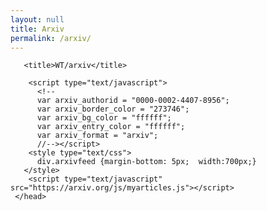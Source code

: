 ```yaml
---
layout: null
title: Arxiv
permalink: /arxiv/
---
```


 <html>
     <head>
       <meta charset="utf-8">
       <meta name="viewport" content="width=device-width, initial-scale=1, shrink-to-fit=no">
       <meta name="description" content="Personal website of Will Trojak" />
       <meta name="keywords" content="will trojak,fortran,cfd,flux,reconstruction">
       <meta name="author" content="Will Trojak" />

  	   <title>WT/arxiv</title>

  		<script type="text/javascript">
  		  <!--
  		  var arxiv_authorid = "0000-0002-4407-8956";
  		  var arxiv_border_color = "273746";
  		  var arxiv_bg_color = "ffffff";
  		  var arxiv_entry_color = "ffffff";
  		  var arxiv_format = "arxiv";
  		  //--></script>
  		<style type="text/css">
  		  div.arxivfeed {margin-bottom: 5px;  width:700px;}
  	   </style>
  		<script type="text/javascript" src="https://arxiv.org/js/myarticles.js"></script>
     </head>
  <body>
    <div id="arxivfeed"></div>

  </body>
  </html>